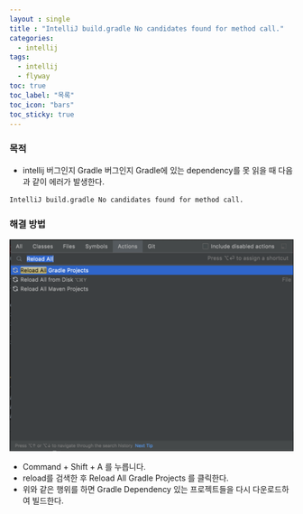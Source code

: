 ```yaml
---
layout : single
title : "IntelliJ build.gradle No candidates found for method call."
categories:
  - intellij
tags:
  - intellij
  - flyway
toc: true
toc_label: "목록"
toc_icon: "bars"
toc_sticky: true
---
```


### 목적 
- intellij 버그인지 Gradle 버그인지 Gradle에 있는 dependency를 못 읽을 때 다음과 같이 에러가 발생한다.
~~~
IntelliJ build.gradle No candidates found for method call.
~~~

### 해결 방법
![screenshot](/assets/images/2301/0104image.png)
- Command + Shift + A 를 누릅니다.
- reload를 검색한 후 Reload All Gradle Projects 를 클릭한다.
- 위와 같은 행위를 하면 Gradle Dependency 있는 프로젝트들을 다시 다운로드하여 빌드한다. 